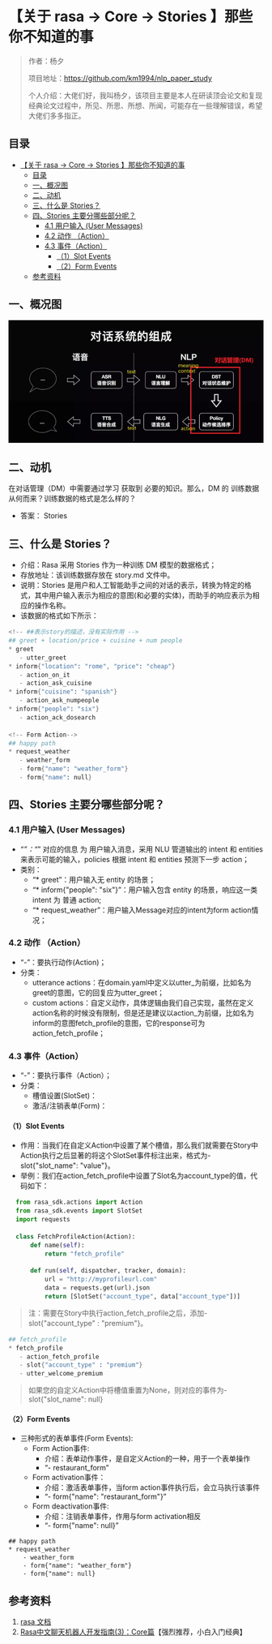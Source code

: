 # 【关于 rasa -> Core -> Stories 】那些你不知道的事

> 作者：杨夕
> 
> 项目地址：https://github.com/km1994/nlp_paper_study
> 
> 个人介绍：大佬们好，我叫杨夕，该项目主要是本人在研读顶会论文和复现经典论文过程中，所见、所思、所想、所闻，可能存在一些理解错误，希望大佬们多多指正。
> 

## 目录

- [【关于 rasa -> Core -> Stories 】那些你不知道的事](#关于-rasa---core---stories-那些你不知道的事)
  - [目录](#目录)
  - [一、概况图](#一概况图)
  - [二、动机](#二动机)
  - [三、什么是 Stories？](#三什么是-stories)
  - [四、Stories 主要分哪些部分呢？](#四stories-主要分哪些部分呢)
    - [4.1 用户输入 (User Messages)](#41-用户输入-user-messages)
    - [4.2 动作 （Action）](#42-动作-action)
    - [4.3 事件（Action）](#43-事件action)
      - [（1）Slot Events](#1slot-events)
      - [（2）Form Events](#2form-events)
  - [参考资料](#参考资料)


## 一、概况图

![](img/20200922212431.png)

## 二、动机

在对话管理（DM）中需要通过学习 获取到 必要的知识。那么，DM 的 训练数据从何而来？训练数据的格式是怎么样的？

- 答案： Stories

## 三、什么是 Stories？

- 介绍：Rasa 采用 Stories 作为一种训练 DM 模型的数据格式；
- 存放地址：该训练数据存放在 story.md 文件中。
- 说明：Stories 是用户和人工智能助手之间的对话的表示，转换为特定的格式，其中用户输入表示为相应的意图(和必要的实体)，而助手的响应表示为相应的操作名称。
- 该数据的格式如下所示：

```s
<!-- ##表示story的描述，没有实际作用 -->
## greet + location/price + cuisine + num people
* greet
   - utter_greet
* inform{"location": "rome", "price": "cheap"}
   - action_on_it
   - action_ask_cuisine
* inform{"cuisine": "spanish"}
   - action_ask_numpeople    
* inform{"people": "six"}
   - action_ack_dosearch
  
<!-- Form Action-->
## happy path 
* request_weather
   - weather_form
   - form{"name": "weather_form"}
   - form{"name": null}
```

## 四、Stories 主要分哪些部分呢？

### 4.1 用户输入 (User Messages)

- “*”：“*” 对应的信息 为 用户输入消息，采用 NLU 管道输出的 intent 和 entities 来表示可能的输入，policies 根据 intent 和 entities 预测下一步 action；
- 类别：
  - “* greet”：用户输入无 entity 的场景；
  - “* inform{"people": "six"}”：用户输入包含 entity 的场景，响应这一类 intent 为 普通 action;
  - “* request_weather”：用户输入Message对应的intent为form action情况；

### 4.2 动作 （Action）

- “-”：要执行动作(Action)；
- 分类：
  - utterance actions：在domain.yaml中定义以utter_为前缀，比如名为greet的意图，它的回复应为utter_greet；
  - custom actions：自定义动作，具体逻辑由我们自己实现，虽然在定义action名称的时候没有限制，但是还是建议以action_为前缀，比如名为inform的意图fetch_profile的意图，它的response可为action_fetch_profile；

### 4.3 事件（Action）

- “-”：要执行事件（Action）；
- 分类：
  - 槽值设置(SlotSet)：
  - 激活/注销表单(Form)：

#### （1）Slot Events

- 作用：当我们在自定义Action中设置了某个槽值，那么我们就需要在Story中Action执行之后显著的将这个SlotSet事件标注出来，格式为- slot{"slot_name": "value"}。
- 举例：我们在action_fetch_profile中设置了Slot名为account_type的值，代码如下：

```python
  from rasa_sdk.actions import Action
  from rasa_sdk.events import SlotSet
  import requests

  class FetchProfileAction(Action):
      def name(self):
          return "fetch_profile"

      def run(self, dispatcher, tracker, domain):
          url = "http://myprofileurl.com"
          data = requests.get(url).json
          return [SlotSet("account_type", data["account_type"])]
```

> 注：需要在Story中执行action_fetch_profile之后，添加- slot{"account_type" : "premium"}。

```s
## fetch_profile
* fetch_profile
   - action_fetch_profile
   - slot{"account_type" : "premium"}
   - utter_welcome_premium
```

> 如果您的自定义Action中将槽值重置为None，则对应的事件为-slot{"slot_name": null}

#### （2）Form Events

- 三种形式的表单事件(Form Events):
  - Form Action事件:
    - 介绍：表单动作事件，是自定义Action的一种，用于一个表单操作
    - “- restaurant_form”
  - Form activation事件：
    - 介绍：激活表单事件，当form action事件执行后，会立马执行该事件
    - “- form{"name": "restaurant_form"}”
  - Form deactivation事件:
    - 介绍：注销表单事件，作用与form activation相反
    - “- form{"name": null}”

```
## happy path
* request_weather
    - weather_form
    - form{"name": "weather_form"}
    - form{"name": null}
```



## 参考资料

1. [rasa 文档](https://rasa.com/docs/rasa/)
2. [Rasa中文聊天机器人开发指南(3)：Core篇](https://jiangdg.blog.csdn.net/article/details/105434136)【强烈推荐，小白入门经典】



